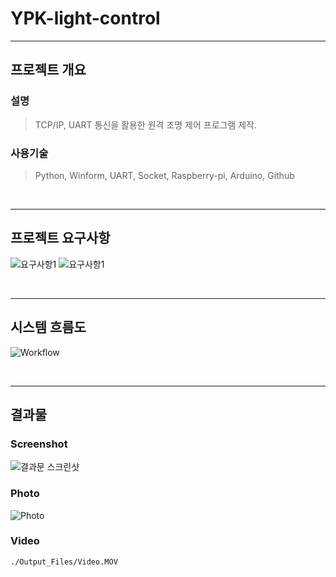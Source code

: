 # YPK-light-control
---


## **프로젝트 개요**

### **설명**

> TCP/IP, UART 통신을 활용한 원격 조명 제어 프로그램 제작.


### **사용기술**

> Python, Winform, UART, Socket, Raspberry-pi, Arduino, Github
<br>

---

## **프로젝트 요구사항**
![요구사항1](https://user-images.githubusercontent.com/41093226/98086132-a3c43b80-1ec1-11eb-9390-fd34a3b3fe07.png)
![요구사항1](https://user-images.githubusercontent.com/41093226/98086271-dbcb7e80-1ec1-11eb-9201-711b2a4d25bc.png)

<br>

---

## **시스템 흐름도**
![Workflow](https://user-images.githubusercontent.com/41093226/98086336-f140a880-1ec1-11eb-8320-101445ce3644.png)

<br>

---

## **결과물**

### **Screenshot**

![결과문 스크린샷](https://user-images.githubusercontent.com/41093226/98086792-952a5400-1ec2-11eb-8605-a9bee387f0ec.png)


### **Photo**

![Photo](https://user-images.githubusercontent.com/41093226/98087156-0cf87e80-1ec3-11eb-9b05-febc5563eb37.jpg)

### **Video**
```
./Output_Files/Video.MOV
```
